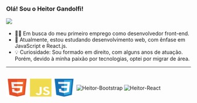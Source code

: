 ### Olá! Sou o Heitor Gandolfi!

<a href="https://www.linkedin.com/in/heitorgandolfi/" target="_blank"><img src="https://img.shields.io/badge/LinkedIn-0077B5?style=for-the-badge&logo=linkedin&logoColor=white" target="_blank"></a>

- 🙋‍♂️ Em busca do meu primeiro emprego como desenvolvedor front-end.
- 🌱 Atualmente, estou estudando desenvolvimento web, com ênfase em JavaScript e React.js.
- 💡 Curiosidade: Sou formado em direito, com alguns anos de atuação. Porém, devido à minha paixão por tecnologias, optei por migrar de área.

<hr>

<div style="display: inline_block"><br>
  <img align="center" alt="Heitor-HTML" height="50" width="60" src="https://raw.githubusercontent.com/devicons/devicon/master/icons/html5/html5-original.svg">
  <img align="center" alt="Heitor-Js" height="50" width="60" src="https://raw.githubusercontent.com/devicons/devicon/master/icons/javascript/javascript-plain.svg">
  <img align="center" alt="Heitor-CSS" height="50" width="60" src="https://raw.githubusercontent.com/devicons/devicon/master/icons/css3/css3-original.svg">
  <img align="center" alt="Heitor-Bootstrap" height="50" width="60" src="https://cdn.jsdelivr.net/gh/devicons/devicon/icons/bootstrap/bootstrap-original.svg">
  <img align="center" alt="Heitor-React" height="50" width="60" src="https://cdn.jsdelivr.net/gh/devicons/devicon/icons/react/react-original.svg">
</div>
